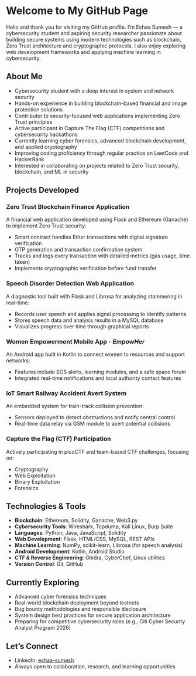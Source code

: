 # Welcome to My GitHub Page

Hello and thank you for visiting my GitHub profile. I’m Eshaa Sumesh — a cybersecurity student and aspiring security researcher passionate about building secure systems using modern technologies such as blockchain, Zero Trust architecture and cryptographic protocols. I also enjoy exploring web development frameworks and applying machine learning in cybersecurity.

## About Me

- Cybersecurity student with a deep interest in system and network security
- Hands-on experience in building blockchain-based financial and image protection solutions
- Contributor to security-focused web applications implementing Zero Trust principles
- Active participant in Capture The Flag (CTF) competitions and cybersecurity hackathons
- Currently learning cyber forensics, advanced blockchain development, and applied cryptography
- Improving coding proficiency through regular practice on LeetCode and HackerRank
- Interested in collaborating on projects related to Zero Trust security, blockchain, and ML in security

## Projects Developed

### Zero Trust Blockchain Finance Application 
A financial web application developed using Flask and Ethereum (Ganache) to implement Zero Trust security:  
- Smart contract handles Ether transactions with digital signature verification  
- OTP generation and transaction confirmation system  
- Tracks and logs every transaction with detailed metrics (gas usage, time taken)  
- Implements cryptographic verification before fund transfer  


### Speech Disorder Detection Web Application  
A diagnostic tool built with Flask and Librosa for analyzing stammering in real-time:  
- Records user speech and applies signal processing to identify patterns  
- Stores speech data and analysis results in a MySQL database  
- Visualizes progress over time through graphical reports  

### Women Empowerment Mobile App - *EmpowHer*  
An Android app built in Kotlin to connect women to resources and support networks:  
- Features include SOS alerts, learning modules, and a safe space forum  
- Integrated real-time notifications and local authority contact features  

### IoT Smart Railway Accident Avert System  
An embedded system for train-track collision prevention:  
- Sensors deployed to detect obstructions and notify central control  
- Real-time data relay via GSM module to avert potential collisions  

### Capture the Flag (CTF) Participation  
Actively participating in picoCTF and team-based CTF challenges, focusing on:  
- Cryptography  
- Web Exploitation  
- Binary Exploitation  
- Forensics  

## Technologies & Tools

- **Blockchain**: Ethereum, Solidity, Ganache, Web3.py  
- **Cybersecurity Tools**: Wireshark, Tcpdump, Kali Linux, Burp Suite  
- **Languages**: Python, Java, JavaScript, Solidity  
- **Web Development**: Flask, HTML/CSS, MySQL, REST APIs  
- **Machine Learning**: NumPy, scikit-learn, Librosa (for speech analysis)  
- **Android Development**: Kotlin, Android Studio  
- **CTF & Reverse Engineering**: Ghidra, CyberChef, Linux utilities  
- **Version Control**: Git, GitHub  

## Currently Exploring

- Advanced cyber forensics techniques  
- Real-world blockchain deployment beyond testnets  
- Bug bounty methodologies and responsible disclosure  
- System design best practices for secure application architecture  
- Preparing for competitive cybersecurity roles (e.g., Citi Cyber Security Analyst Program 2026)

## Let’s Connect

- LinkedIn: [eshaa-sumesh](https://www.linkedin.com/in/eshaa-sumesh/)
- Always open to collaboration, research, and learning opportunities
